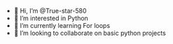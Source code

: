- 👋 Hi, I’m @True-star-580
- 👀 I’m interested in Python
- 🌱 I’m currently learning For loops
- 💞️ I’m looking to collaborate on basic python projects


<!---
True-star-580/True-star-580 is a ✨ special ✨ repository because its `README.md` (this file) appears on your GitHub profile.
You can click the Preview link to take a look at your changes.
--->
